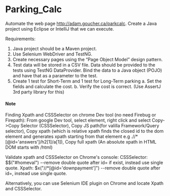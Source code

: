 # Parking_Calc
Automate the  web page http://adam.goucher.ca/parkcalc.  Create a Java project using Eclipse or IntelliJ that we can execute.  
 
Requirements:
 
1.	Java project should be a Maven project.
2.	Use Selenium WebDriver and TestNG.
3.	Create necessary pages using the “Page Object Model” design pattern.
4.	Test data will be stored in a CSV file.  Data should be provided to the tests using TestNG DataProvider.  Bind the data to a Java object (POJO) and have that as a parameter to the test.
5.	Create 1 test for Short-Term and 1 test for Long-Term parking 
a.	Set the fields and calculate the cost.
b.	Verify the cost is correct. (Use AssertJ 3rd party library for this)

#### Note
Finding Xpath and CSSSelector on chrome Dev tool (no need Firebug or Firepath):
From google Dev tool, select element, right click and select 
Copy->Copy Selector (CSSSelector),
Copy JS path(for valilla Framework/Query selector),
Copy xpath (which is relative xpath finds the closed id to the dom element and generates xpath starting from that element e.g .//*[@id='answers']/h2[1]/a[1]),
Copy full xpath (An absolute xpath in HTML DOM starts with /html)

Validate xpath and CSSSelector on Chrome's console:
CSSSelector: $$("#homeval") --remove double quote after id= if exist, instead use single quote.
Xpath: $x("//*[@id='downpayment']") --remove double quote after id=, instead use single quote.

Alternatively, you can use Selenium IDE plugin on Chrome and locate Xpath and CSSSelector.
